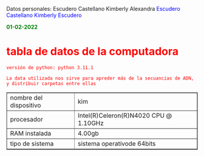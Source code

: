 Datos personales: Escudero Castellano Kimberly Alexandra
<font color='blue'> Escudero Castellano Kimberly Escudero

<font color='green'>**01-02-2022**
    
<font color='red'><h1> tabla de datos de la computadora</h1>
<table border="1">
  <tr>
      <td>nombre del dispositivo</td>
      <td>kim</td>
  </tr>
  <tr>
      <td>procesador</td>
      <td>Intel(R)Celeron(R)N4020 CPU @ 1.10GHz</td>
  </tr>
  <tr>
      <td>RAM instalada<!td>
      <td>4.00gb<!td>
  </tr>
  <tr>
      <td>tipo de sistema</td>
      <td>sistema operativode 64bits</td>
    
    versión de python: python 3.11.1
    
    La data utilizada nos sirve para apreder más de la secuancias de ADN, y distribuir carpetas entre ellas
